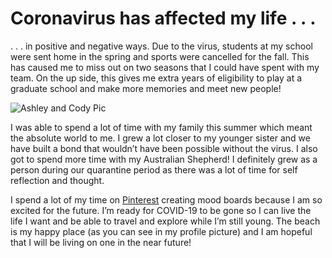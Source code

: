 # Coronavirus has affected my life . . .

. . . in positive and negative ways. Due to the virus, students at my school were sent home in the spring and sports were cancelled for the fall. 
This has caused me to miss out on two seasons that I could have spent with my team. 
On the up side, this gives me extra years of eligibility to play at a graduate school and make more memories and meet new people! 

![Ashley and Cody Pic](https://Ewhitehouse.github.io/Ewhitehouse/images/ashleyandcody.jpg)

I was able to spend a lot of time with my family this summer which meant the absolute world to me. 
I grew a lot closer to my younger sister and we have built a bond that wouldn’t have been possible without the virus. 
I also got to spend more time with my Australian Shepherd! 
I definitely grew as a person during our quarantine period as there was a lot of time for self reflection and thought. 

I spend a lot of my time on [Pinterest](https://www.pinterest.com/ewhitehousee/boards/) creating mood boards because I am so excited for the future. 
I’m ready for COVID-19 to be gone so I can live the life I want and be able to travel and explore while I’m still young. 
The beach is my happy place (as you can see in my profile picture) and I am hopeful that I will be living on one in the near future!
